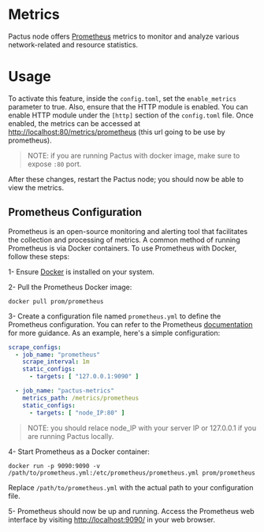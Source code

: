 # Metrics

Pactus node offers [Prometheus](https://prometheus.io/) metrics to monitor and analyze various network-related and resource statistics.

# Usage

To activate this feature, inside the `config.toml`,  set the `enable_metrics` parameter to true.
Also, ensure that the HTTP module is enabled. You can enable HTTP module under the `[http]` section of the `config.toml` file. 
Once enabled, the metrics can be accessed at [http://localhost:80/metrics/prometheus](http://localhost:80/metrics/prometheus) (this url going to be use by prometheus).

> NOTE: if you are running Pactus with docker image, make sure to expose `:80` port.

After these changes, restart the Pactus node; you should now be able to view the metrics.

## Prometheus Configuration

Prometheus is an open-source monitoring and alerting tool that facilitates the collection and processing of metrics. A common method of running Prometheus is via Docker containers. To use Prometheus with Docker, follow these steps:

1- Ensure [Docker](https://www.docker.com/) is installed on your system.

2- Pull the Prometheus Docker image:

```text
docker pull prom/prometheus
```

3- Create a configuration file named `prometheus.yml` to define the Prometheus configuration. You can refer to the Prometheus [documentation](https://prometheus.io/docs/prometheus/latest/configuration/configuration/) for more guidance. As an example, here's a simple configuration:

```yaml
scrape_configs:
  - job_name: "prometheus"
    scrape_interval: 1m
    static_configs:
      - targets: [ "127.0.0.1:9090" ]

  - job_name: "pactus-metrics"
    metrics_path: /metrics/prometheus
    static_configs:
      - targets: [ "node_IP:80" ]
```
> NOTE: you should relace node_IP with your server IP or 127.0.0.1 if you are running Pactus locally.

4- Start Prometheus as a Docker container:

```text
docker run -p 9090:9090 -v /path/to/prometheus.yml:/etc/prometheus/prometheus.yml prom/prometheus
```
Replace `/path/to/prometheus.yml` with the actual path to your configuration file.

5- Prometheus should now be up and running. Access the Prometheus web interface by visiting [http://localhost:9090/](http://localhost:9090/) in your web browser.
